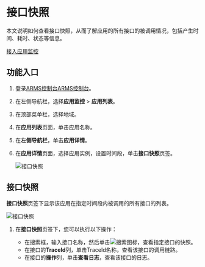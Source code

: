 # 接口快照

本文说明如何查看接口快照，从而了解应用的所有接口的被调用情况，包括产生时间、耗时、状态等信息。

[接入应用监控](/intl.zh-CN/应用监控/接入应用监控/应用监控接入概述.md)

## 功能入口

1.  登录[ARMS控制台](https://arms.console.aliyun.com/#/home)[ARMS控制台](https://arms-ap-southeast-1.console.aliyun.com/#/home)。

2.  在左侧导航栏，选择**应用监控** \> **应用列表**。

3.  在顶部菜单栏，选择地域。

4.  在**应用列表**页面，单击应用名称。

5.  在**左侧导航栏**，单击**应用详情**。

6.  在**应用详情**页面，选择应用实例，设置时间段，单击**接口快照**页签。

    ![接口快照](https://static-aliyun-doc.oss-accelerate.aliyuncs.com/assets/img/zh-CN/4864381161/p235769.png)


## 接口快照

**接口快照**页签下显示该应用在指定时间段内被调用的所有接口的列表。

![接口快照](https://static-aliyun-doc.oss-accelerate.aliyuncs.com/assets/img/zh-CN/4864381161/p235775.png)

1.  在**接口快照**页签下，您可以执行以下操作：

    -   在搜索框，输入接口名称，然后单击![搜索](https://static-aliyun-doc.oss-accelerate.aliyuncs.com/assets/img/zh-CN/4864381161/p235841.png)图标，查看指定接口的快照。
    -   在接口的**TraceId**列，单击TraceId名称，查看该接口的调用链路。
    -   在接口的**操作**列，单击**查看日志**，查看该接口的日志。

